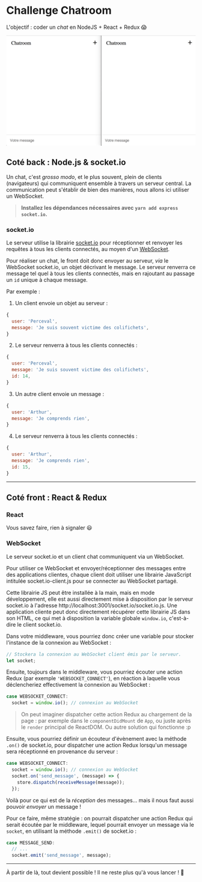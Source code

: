 # Challenge Chatroom

L'objectif : coder un *chat* en NodeJS + React + Redux :scream:

![resultat](resultat.gif)



## Coté back : Node.js & socket.io

Un chat, c'est *grosso modo*, et le plus souvent, plein de clients (navigateurs) qui communiquent ensemble à travers un serveur central. La communication peut s'établir de bien des manières, nous allons ici utiliser un WebSocket.

> **Installez les dépendances nécessaires avec `yarn add express socket.io`.**

### socket.io

Le serveur utilise la librairie [socket.io](https://socket.io/) pour réceptionner et renvoyer les requêtes à tous les clients connectés, au moyen d'un [WebSocket](https://developer.mozilla.org/fr/docs/WebSockets).

Pour réaliser un chat, le front doit donc envoyer au serveur, *via* le WebSocket socket.io, un objet décrivant le message. Le serveur renverra ce message tel quel à tous les clients connectés, mais en rajoutant au passage un `id` unique à chaque message.

Par exemple :

1. Un client envoie un objet au serveur :
```js
{
  user: 'Perceval',
  message: 'Je suis souvent victime des colifichets',
}
```

2. Le serveur renverra à tous les clients connectés :
```js
{
  user: 'Perceval',
  message: 'Je suis souvent victime des colifichets',
  id: 14,
}
```

3. Un autre client envoie un message :
```js
{
  user: 'Arthur',
  message: 'Je comprends rien',
}
```

4. Le serveur renverra à tous les clients connectés :
```js
{
  user: 'Arthur',
  message: 'Je comprends rien',
  id: 15,
}
```

---

## Coté front : React & Redux

### React

Vous savez faire, rien à signaler :smiley:

### WebSocket

Le serveur socket.io et un client chat communiquent via un WebSocket.

Pour utiliser ce WebSocket et envoyer/réceptionner des messages entre des applications clientes, chaque client doit utiliser une librairie JavaScript intitulée socket.io-client.js pour se connecter au WebSocket partagé.

Cette librairie JS peut être installée à la main, mais en mode développement, elle est aussi directement mise à disposition par le serveur socket.io à l'adresse http://localhost:3001/socket.io/socket.io.js. Une application cliente peut donc directement récupérer cette librairie JS dans son HTML, ce qui met à disposition la variable globale `window.io`, c'est-à-dire le client socket.io.

Dans votre middleware, vous pourriez donc créer une variable pour stocker l'instance de la connexion au WebSocket :

```js
// Stockera la connexion au WebSocket client émis par le serveur.
let socket;
```

Ensuite, toujours dans le middleware, vous pourriez écouter une action Redux (par exemple `'WEBSOCKET_CONNECT'`), en réaction à laquelle vous déclencheriez effectivement la connexion au WebSocket :

```js
case WEBSOCKET_CONNECT:
  socket = window.io(); // connexion au WebSocket
```

> On peut imaginer dispatcher cette action Redux au chargement de la page : par exemple dans le `componentDidMount` de `App`, ou juste après le `render` principal de ReactDOM. Ou autre solution qui fonctionne :p

Ensuite, vous pourriez définir un écouteur d'évènement avec la méthode `.on()` de socket.io, pour dispatcher une action Redux lorsqu'un message sera réceptionné en provenance du serveur :

```js
case WEBSOCKET_CONNECT:
  socket = window.io(); // connexion au WebSocket
  socket.on('send_message', (message) => {
    store.dispatch(receiveMessage(message));
  });
```

Voilà pour ce qui est de la *réception* des messages… mais il nous faut aussi pouvoir *envoyer* un message !

Pour ce faire, même stratégie : on pourrait dispatcher une action Redux qui serait écoutée par le middleware, lequel pourrait envoyer un message via le `socket`, en utilisant la méthode `.emit()` de socket.io :

```js
case MESSAGE_SEND:
  // ...
  socket.emit('send_message', message);
```

---

À partir de là, tout devient possible ! Il ne reste plus qu'à vous lancer ! :muscle:
